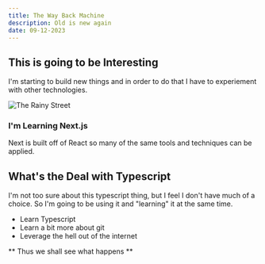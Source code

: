 ```yaml
---
title: The Way Back Machine
description: Old is new again
date: 09-12-2023
---
```


## This is going to be Interesting

I'm starting to build new things and in order to do that I have to experiement with other technologies.

![The Rainy Street](/images/rainy-street.jpeg)

### I'm Learning Next.js

Next is built off of React so many of the same tools and techniques can be applied.

## What's the Deal with Typescript

I'm not too sure about this typescript thing, but I feel I don't have much of a choice. So I'm going to be using it and "learning" it at the same time.

- Learn Typescript
- Learn a bit more about git
- Leverage the hell out of the internet

** Thus we shall see what happens **